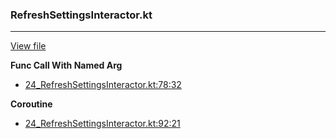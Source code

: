 ### RefreshSettingsInteractor.kt
---
[View file](../../precision_analyzed/24_RefreshSettingsInteractor.kt)

**Func Call With Named Arg**

 - [24_RefreshSettingsInteractor.kt:78:32](../../precision_analyzed/24_RefreshSettingsInteractor.kt#L78)

**Coroutine**

 - [24_RefreshSettingsInteractor.kt:92:21](../../precision_analyzed/24_RefreshSettingsInteractor.kt#L92)
